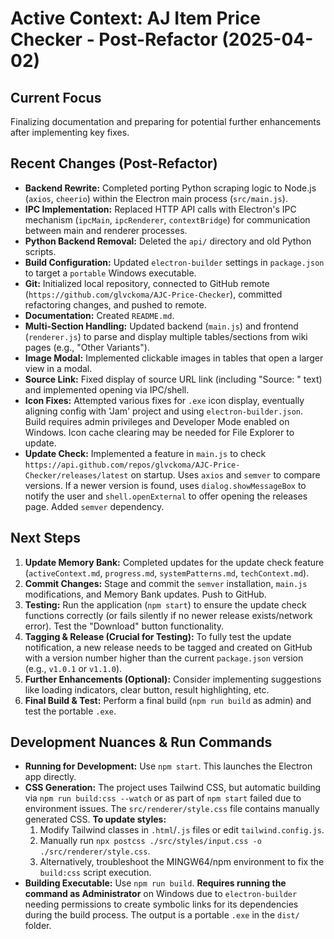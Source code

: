 # Active Context: AJ Item Price Checker - Post-Refactor (2025-04-02)

## Current Focus

Finalizing documentation and preparing for potential further enhancements after implementing key fixes.

## Recent Changes (Post-Refactor)

*   **Backend Rewrite:** Completed porting Python scraping logic to Node.js (`axios`, `cheerio`) within the Electron main process (`src/main.js`).
*   **IPC Implementation:** Replaced HTTP API calls with Electron's IPC mechanism (`ipcMain`, `ipcRenderer`, `contextBridge`) for communication between main and renderer processes.
*   **Python Backend Removal:** Deleted the `api/` directory and old Python scripts.
*   **Build Configuration:** Updated `electron-builder` settings in `package.json` to target a `portable` Windows executable.
*   **Git:** Initialized local repository, connected to GitHub remote (`https://github.com/glvckoma/AJC-Price-Checker`), committed refactoring changes, and pushed to remote.
*   **Documentation:** Created `README.md`.
*   **Multi-Section Handling:** Updated backend (`main.js`) and frontend (`renderer.js`) to parse and display multiple tables/sections from wiki pages (e.g., "Other Variants").
*   **Image Modal:** Implemented clickable images in tables that open a larger view in a modal.
*   **Source Link:** Fixed display of source URL link (including "Source: " text) and implemented opening via IPC/shell.
*   **Icon Fixes:** Attempted various fixes for `.exe` icon display, eventually aligning config with 'Jam' project and using `electron-builder.json`. Build requires admin privileges and Developer Mode enabled on Windows. Icon cache clearing may be needed for File Explorer to update.
*   **Update Check:** Implemented a feature in `main.js` to check `https://api.github.com/repos/glvckoma/AJC-Price-Checker/releases/latest` on startup. Uses `axios` and `semver` to compare versions. If a newer version is found, uses `dialog.showMessageBox` to notify the user and `shell.openExternal` to offer opening the releases page. Added `semver` dependency.

## Next Steps

1.  **Update Memory Bank:** Completed updates for the update check feature (`activeContext.md`, `progress.md`, `systemPatterns.md`, `techContext.md`).
2.  **Commit Changes:** Stage and commit the `semver` installation, `main.js` modifications, and Memory Bank updates. Push to GitHub.
3.  **Testing:** Run the application (`npm start`) to ensure the update check functions correctly (or fails silently if no newer release exists/network error). Test the "Download" button functionality.
4.  **Tagging & Release (Crucial for Testing):** To fully test the update notification, a new release needs to be tagged and created on GitHub with a version number higher than the current `package.json` version (e.g., `v1.0.1` or `v1.1.0`).
5.  **Further Enhancements (Optional):** Consider implementing suggestions like loading indicators, clear button, result highlighting, etc.
6.  **Final Build & Test:** Perform a final build (`npm run build` as admin) and test the portable `.exe`.

## Development Nuances & Run Commands

*   **Running for Development:** Use `npm start`. This launches the Electron app directly.
*   **CSS Generation:** The project uses Tailwind CSS, but automatic building via `npm run build:css --watch` or as part of `npm start` failed due to environment issues. The `src/renderer/style.css` file contains manually generated CSS. **To update styles:**
    1.  Modify Tailwind classes in `.html`/`.js` files or edit `tailwind.config.js`.
    2.  Manually run `npx postcss ./src/styles/input.css -o ./src/renderer/style.css`.
    3.  Alternatively, troubleshoot the MINGW64/npm environment to fix the `build:css` script execution.
*   **Building Executable:** Use `npm run build`. **Requires running the command as Administrator** on Windows due to `electron-builder` needing permissions to create symbolic links for its dependencies during the build process. The output is a portable `.exe` in the `dist/` folder.
